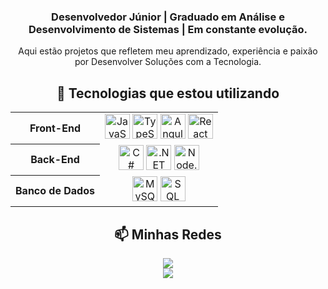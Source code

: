 <div align="center">

  ### Desenvolvedor Júnior | Graduado em Análise e Desenvolvimento de Sistemas | Em constante evolução.

  Aqui estão projetos que refletem meu aprendizado, experiência e paixão por Desenvolver Soluções com a Tecnologia.

## 🚀 Tecnologias que estou utilizando

<table align="center">
  <tr>
    <th align="center">Front-End</th>
    <td align="center">
      <img src="https://cdn.jsdelivr.net/gh/devicons/devicon/icons/javascript/javascript-original.svg" width="40" alt="JavaScript"/>
      <img src="https://cdn.jsdelivr.net/gh/devicons/devicon/icons/typescript/typescript-original.svg" width="40" alt="TypeScript"/>
      <img src="https://cdn.jsdelivr.net/gh/devicons/devicon/icons/angularjs/angularjs-original.svg" width="40" alt="Angular"/>
      <img src="https://cdn.jsdelivr.net/gh/devicons/devicon/icons/react/react-original.svg" width="40" alt="React"/>
    </td>
  </tr>
  <tr>
    <th align="center">Back-End</th>
    <td align="center">
      <img src="https://cdn.jsdelivr.net/gh/devicons/devicon/icons/csharp/csharp-original.svg" width="40" alt="C#"/>
      <img src="https://cdn.jsdelivr.net/gh/devicons/devicon/icons/dotnetcore/dotnetcore-original.svg" width="40" alt=".NET Core"/>
      <img src="https://cdn.jsdelivr.net/gh/devicons/devicon/icons/nodejs/nodejs-original.svg" width="40" alt="Node.js"/>
    </td>
  </tr>
  <tr>
    <th align="center">Banco de Dados</th>
    <td align="center">
      <img src="https://cdn.jsdelivr.net/gh/devicons/devicon/icons/mysql/mysql-original.svg" width="40" alt="MySQL"/>
      <img src="https://cdn.jsdelivr.net/gh/devicons/devicon/icons/microsoftsqlserver/microsoftsqlserver-plain.svg" width="40" alt="SQL Server"/>
    </td>
  </tr>
</table>

## 📫 Minhas Redes

<a href="mailto:rafaelsiqueira.98bm@gmail.com">
  <img src="https://img.shields.io/badge/Gmail-D14836?style=for-the-badge&logo=gmail&logoColor=white">
</a>
<br>
<a href="https://www.linkedin.com/in/rafael-siqueira-381884153/" target="_blank">
  <img src="https://img.shields.io/badge/-LinkedIn-%230077B5?style=for-the-badge&logo=linkedin&logoColor=white">
</a>

</div>
